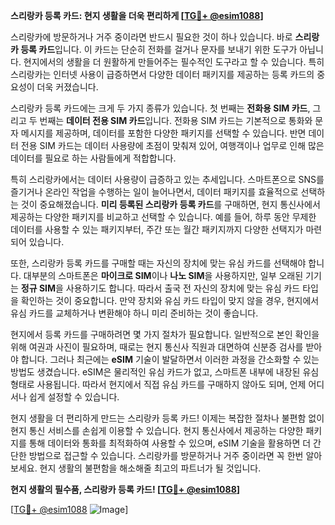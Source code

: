 **스리랑카 등록 카드: 현지 생활을 더욱 편리하게 [[TG💪+ @esim1088](https://t.me/s/esim1088)]**

스리랑카에 방문하거나 거주 중이라면 반드시 필요한 것이 하나 있습니다. 바로 **스리랑카 등록 카드**입니다. 이 카드는 단순히 전화를 걸거나 문자를 보내기 위한 도구가 아닙니다. 현지에서의 생활을 더 원활하게 만들어주는 필수적인 도구라고 할 수 있습니다. 특히 스리랑카는 인터넷 사용이 급증하면서 다양한 데이터 패키지를 제공하는 등록 카드의 중요성이 더욱 커졌습니다.

스리랑카 등록 카드에는 크게 두 가지 종류가 있습니다. 첫 번째는 **전화용 SIM 카드**, 그리고 두 번째는 **데이터 전용 SIM 카드**입니다. 전화용 SIM 카드는 기본적으로 통화와 문자 메시지를 제공하며, 데이터를 포함한 다양한 패키지를 선택할 수 있습니다. 반면 데이터 전용 SIM 카드는 데이터 사용량에 초점이 맞춰져 있어, 여행객이나 업무로 인해 많은 데이터를 필요로 하는 사람들에게 적합합니다.

특히 스리랑카에서는 데이터 사용량이 급증하고 있는 추세입니다. 스마트폰으로 SNS를 즐기거나 온라인 작업을 수행하는 일이 늘어나면서, 데이터 패키지를 효율적으로 선택하는 것이 중요해졌습니다. **미리 등록된 스리랑카 등록 카드**를 구매하면, 현지 통신사에서 제공하는 다양한 패키지를 비교하고 선택할 수 있습니다. 예를 들어, 하루 동안 무제한 데이터를 사용할 수 있는 패키지부터, 주간 또는 월간 패키지까지 다양한 선택지가 마련되어 있습니다.

또한, 스리랑카 등록 카드를 구매할 때는 자신의 장치에 맞는 유심 카드를 선택해야 합니다. 대부분의 스마트폰은 **마이크로 SIM**이나 **나노 SIM**을 사용하지만, 일부 오래된 기기는 **정규 SIM**을 사용하기도 합니다. 따라서 출국 전 자신의 장치에 맞는 유심 카드 타입을 확인하는 것이 중요합니다. 만약 장치와 유심 카드 타입이 맞지 않을 경우, 현지에서 유심 카드를 교체하거나 변환해야 하니 미리 준비하는 것이 좋습니다.

현지에서 등록 카드를 구매하려면 몇 가지 절차가 필요합니다. 일반적으로 본인 확인을 위해 여권과 사진이 필요하며, 때로는 현지 통신사 직원과 대면하여 신분증 검사를 받아야 합니다. 그러나 최근에는 **eSIM** 기술이 발달하면서 이러한 과정을 간소화할 수 있는 방법도 생겼습니다. eSIM은 물리적인 유심 카드가 없고, 스마트폰 내부에 내장된 유심 형태로 사용됩니다. 따라서 현지에서 직접 유심 카드를 구매하지 않아도 되며, 언제 어디서나 쉽게 설정할 수 있습니다.

현지 생활을 더 편리하게 만드는 스리랑카 등록 카드! 이제는 복잡한 절차나 불편함 없이 현지 통신 서비스를 손쉽게 이용할 수 있습니다. 현지 통신사에서 제공하는 다양한 패키지를 통해 데이터와 통화를 최적화하여 사용할 수 있으며, eSIM 기술을 활용하면 더 간단한 방법으로 접근할 수 있습니다. 스리랑카를 방문하거나 거주 중이라면 꼭 한번 알아보세요. 현지 생활의 불편함을 해소해줄 최고의 파트너가 될 것입니다.

**현지 생활의 필수품, 스리랑카 등록 카드! [[TG💪+ @esim1088](https://t.me/s/esim1088)]**

[[TG💪+ @esim1088](https://t.me/s/esim1088) ![Image](https://i.postimg.cc/Y0z9fWf4/image.png)]